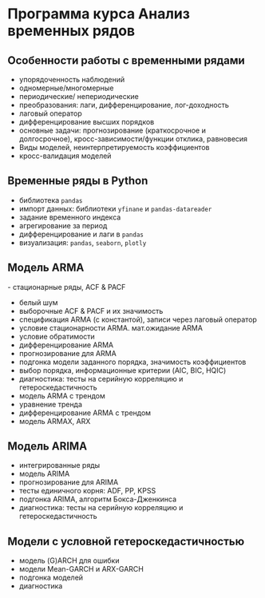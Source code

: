 # Программа курса Анализ временных рядов

## Особенности работы с временными рядами

- упорядоченность наблюдений
- одномерные/многомерные
- периодические/ непериодические
- преобразования: лаги, дифференцирование, лог-доходность
- лаговый оператор
- дифференцирование высших порядков
- основные задачи: прогнозирование (краткосрочное и долгосрочное), кросс-зависимости/функции отклика, равновесия
- Виды моделей, неинтерпретируемость коэффициентов
- кросс-валидация моделей 

## Временные ряды в Python

- библиотека `pandas`
- импорт данных: библиотеки `yfinane` и `pandas-datareader`
- задание временного индекса
- агрегирование за период
- дифференцирование и лаги в `pandas`
- визуализация: `pandas`, `seaborn`, `plotly`

## Модель ARMA

- стационарные ряды, ACF & PACF
- белый шум
- выборочные ACF & PACF и их значимость
- спецификация ARMA (с константой), записи через лаговый оператор
- условие стационарности ARMA. мат.ожидание ARMA
- условие обратимости
- дифференцирование ARMA
- прогнозирование для ARMA
- подгонка модели заданного порядка, значимость коэффициентов
- выбор порядка, информационные критерии (AIC, BIC, HQIC)
- диагностика: тесты на серийную корреляцию и гетероскедастичность
- модель ARMA с трендом
- уравнение тренда
- дифференцирование ARMA с трендом
- модель ARMAX, ARX

## Модель ARIMA

- интегрированные ряды
- модель ARIMA
- прогнозирование для ARIMA
- тесты единичного корня: ADF, PP, KPSS
- подгонка ARIMA, алгоритм Бокса-Дженкинса
- диагностика: тесты на серийную корреляцию и гетероскедастичность

## Модели с условной гетероскедастичностью

- модель (G)ARCH для ошибки
- модели Mean-GARCH и ARX-GARCH
- подгонка моделей
- диагностика